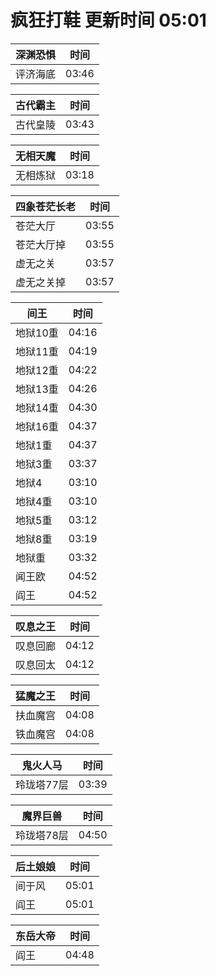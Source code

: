 # 疯狂打鞋 更新时间 05:01

| 深渊恐惧   | 时间    |
|--------|-------|
| 评济海底 | 03:46 |

| 古代霸主   | 时间    |
|--------|-------|
| 古代皇陵 | 03:43 |

| 无相天魔   | 时间    |
|--------|-------|
| 无相炼狱 | 03:18 |

| 四象苍茫长老   | 时间    |
|--------|-------|
| 苍茫大厅 | 03:55 |
| 苍茫大厅掉 | 03:55 |
| 虚无之关 | 03:57 |
| 虚无之关掉 | 03:57 |

| 间王   | 时间    |
|--------|-------|
| 地狱10重 | 04:16 |
| 地狱11重 | 04:19 |
| 地狱12重 | 04:22 |
| 地狱13重 | 04:26 |
| 地狱14重 | 04:30 |
| 地狱16重 | 04:37 |
| 地狱1重 | 04:37 |
| 地狱3重 | 03:37 |
| 地狱4 | 03:10 |
| 地狱4重 | 03:10 |
| 地狱5重 | 03:12 |
| 地狱8重 | 03:19 |
| 地狱重 | 03:32 |
| 闻王欧 | 04:52 |
| 阎王 | 04:52 |

| 叹息之王   | 时间    |
|--------|-------|
| 叹息回廊 | 04:12 |
| 叹息回太 | 04:12 |

| 猛魔之王   | 时间    |
|--------|-------|
| 扶血魔宫 | 04:08 |
| 铁血魔宫 | 04:08 |

| 鬼火人马   | 时间    |
|--------|-------|
| 玲珑塔77层 | 03:39 |

| 魔界巨兽   | 时间    |
|--------|-------|
| 玲珑塔78层 | 04:50 |

| 后土娘娘   | 时间    |
|--------|-------|
| 间于风 | 05:01 |
| 阎王 | 05:01 |

| 东岳大帝   | 时间    |
|--------|-------|
| 阎王 | 04:48 |